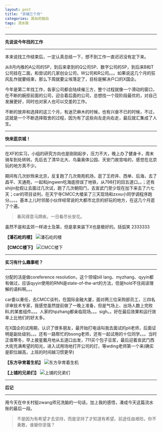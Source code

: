 ```yaml
---
layout: post
title: "京城三个月"
categories: 屌丝的独白
tags: 流水账
---
```


---

**先说说今年找的工作**

---
本来说找工作结束后，一定认真总结一下，想不到工作一直迟迟没有定下来。

从8月内推的A公司的SP，到后来拿到的Q公司SP、数字公司的SP，到后来B和T公司挂在二面，和尝试的几家创业公司，W公司和R公司。。。如果说这几个月的狂风乱作就要结束，那么下周就要尘埃落定了，目标是解决户口的X国企。

今年是第二年找工作，各家公司都会陆续催三方，整个过程就像一个滑动的窗口，在不断的婉拒前面的公司，迎合着后面的公司，总想找一个现阶段最优的，对自己发展更好，同时也对家人也可以交差的工作。

不断的放弃和选择的这三个月，有迷茫麻木的时候，也有兴奋不已的时候，不过，这就是一个不断选择取舍的过程，因为有了这些向左走向右走，最后就汇集成了人生。

---

**快来逛京城！**

---
在XF的实习，小组的研究方向也是刚刚起步，压力不大，晚上办了健身卡，周末骑车到处转转。先后去了清华北大、鸟巢奥体公园、天安门故宫啥的，感觉在北京玩的地方真不少。

期间有几次妙玲来北京，反复跑了几次南苑机场，逛了王府井、西单、后海，去了昌平、天通苑，一起和jingwen吃海底捞误了地铁，从798打的回五道口。。；还有shijin批假让去面过几次试，跑了几次朝阳门，去宣武门至少现在加下来去了六七天；car的项目谈判，在天宁寺CMCC大楼呆了三天现场和zxxu小同学调程序跑分。。。。基本上儿时邻居小伙伴经常说的大都市北京的好玩的地方，在这几个月逛了个遍。

>春风得意马蹄疾，一日看尽长安花。 

虽然不是和孟郊一样进士及第，但是拿来装下X也是极好的。括弧笑 2333333

__【潘石屹的楼】__
![潘石屹的楼](http://7xlhxb.com1.z0.glb.clouddn.com/569875500931372042.jpg)

__【CMCC楼下】__
![CMCC楼下](http://7xlhxb.com1.z0.glb.clouddn.com/724975430832131241.jpg)

---

**实习有什么趣事呢？**

---
分配的活是做coreference resolution，这个领域bill lang、myzhang、qyyin都有做过，应该qyyin使用的RNN是state-of-the-art的方法，但是hold不住阅读理解的语料啊。。。

car委以重任，去CMCC谈判，在国际金融大厦，面对两三位采购部员工，三四名评审技术专家，我感觉虽然提前做了一晚上准备，但是气场上、出场人数上完败BL的某套组件。。。人家的hpzhang都亲临现场。。。sigh。。好在最后效果和运行效率上比他们的好太多。

在X国企的试用期，认识了很多朋友，最开始打电话叫我去面试的pli老师，后面证明是副处级别。。。还有一路帮忙的bsong老师，还有一起试用的十位同学。。。当时正值寒冬，早上披星戴月地从五道口出发，711买个包子豆浆，最后迎着宣武门西大街充满希望的阳光，进入试用场地打开公司的灯，等wding老师第一个来(确实是职位越高，上班的时间越习惯更早)

__【东方孕育着生机】__
![东方孕育着生机](http://7xlhxb.com1.z0.glb.clouddn.com/117343104877257173.jpg)

__【上铺的兄弟们】__
![上铺的兄弟们](http://7xlhxb.com1.z0.glb.clouddn.com/872057662182934536.jpg)

---
**后记**

---

用今天在中关村挺zwang师兄洗脑的一句话，加上我的感悟，凑成今天这篇流水账的最后一段。

>不是因为有希望才去坚持，而是坚持了才知道有希望。前途任由艰险，你不勇敢，谁替你坚强？

